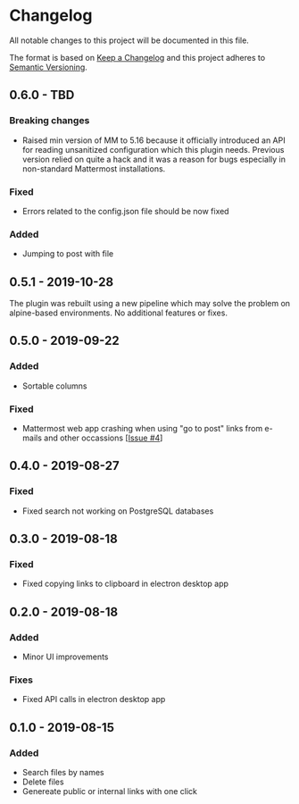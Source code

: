 # Changelog
All notable changes to this project will be documented in this file.

The format is based on [Keep a Changelog](http://keepachangelog.com/en/1.0.0/)
and this project adheres to [Semantic Versioning](http://semver.org/spec/v2.0.0.html).

## 0.6.0 - TBD

### Breaking changes
- Raised min version of MM to 5.16 because it officially introduced an API for reading unsanitized configuration which this plugin needs. Previous version relied on quite a hack and it was a reason for bugs especially in non-standard Mattermost installations.

### Fixed
- Errors related to the config.json file should be now fixed

### Added
- Jumping to post with file

## 0.5.1 - 2019-10-28

The plugin was rebuilt using a new pipeline which may solve the problem on alpine-based environments.
No additional features or fixes.

## 0.5.0 - 2019-09-22
### Added
- Sortable columns
### Fixed
- Mattermost web app crashing when using "go to post" links from e-mails and other occassions [[Issue #4](https://github.com/Amonith/mattermost-file-list/issues/4)]

## 0.4.0 - 2019-08-27
### Fixed
- Fixed search not working on PostgreSQL databases

## 0.3.0 - 2019-08-18
### Fixed
- Fixed copying links to clipboard in electron desktop app

## 0.2.0 - 2019-08-18
### Added
- Minor UI improvements
### Fixes
- Fixed API calls in electron desktop app

## 0.1.0 - 2019-08-15
### Added
- Search files by names
- Delete files
- Genereate public or internal links with one click
